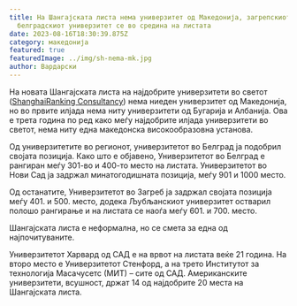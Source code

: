 ```yaml
---
title: На Шангајската листа нема универзитет од Македонија, загрепскиот и
  белградскиот универзитет се во средина на листата
date: 2023-08-16T18:30:39.875Z
category: македонија
featured: true
featuredImage: ../img/sh-nema-mk.jpg
author: Вардарски
---
```

<!--StartFragment-->

На новата Шангајската листа на најдобрите универзитети во светот ([ShanghaiRanking Consultancy](https://www.shanghairanking.com/rankings/arwu/2023)) нема ниеден универзитет од Македонија, но во првите илјада нема ниту универзитети од Бугарија и Албанија. Ова е трета година по ред како меѓу најдобрите илјада универзитети во светот, нема ниту една македонска високообразовна установа.

Од универзитетите во регионот, универзитетот во Белград ја подобрил својата позиција. Како што е објавено, Универзитетот во Белград е рангиран меѓу 301-во и 400-то место на листата. Универзитетот во Нови Сад ја задржал минатогодишната позиција, меѓу 901 и 1000 место.

Од останатите, Универзитетот во Загреб ја задржал својата позиција меѓу 401. и 500. место, додека Љубљанскиот универзитет остварил полошо рангирање и на листата се наоѓа меѓу 601. и 700. место.

Шангајската листа е неформална, но се смета за една од најпочитуваните.

Универзитетот Харвард од САД е на врвот на листата веќе 21 година. На второ место е Универзитетот Стенфорд, а на трето Институтот за технологија Масачусетс (МИТ) – сите од САД. Американските универзитети, всушност, држат 14 од најдобрите 20 места на Шангајската листа.

<!--EndFragment-->